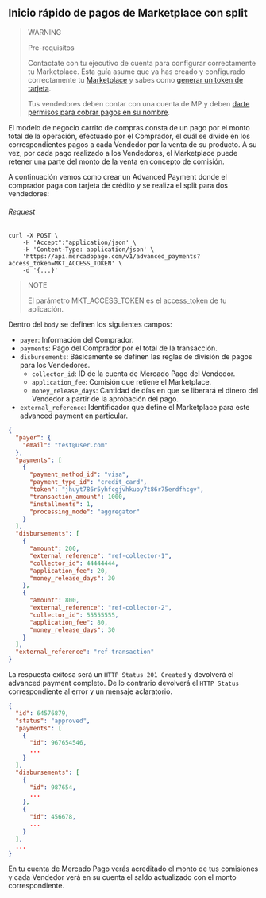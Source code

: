 ## Inicio rápido de pagos de Marketplace con split

> WARNING
>
> Pre-requisitos
>
> Contactate con tu ejecutivo de cuenta para configurar correctamente tu Marketplace.
> Esta guía asume que ya has creado y configurado correctamente tu [Marketplace](https://www.mercadopago.com.ar/developers/es/guides/marketplace/api/introduction/) y sabes como [generar un token de tarjeta](https://www.mercadopago.com.ar/developers/en/guides/payments/api/receiving-payment-by-card).
> 
> Tus vendedores deben contar con una cuenta de MP y deben [darte permisos para cobrar pagos en su nombre](/guides/advanced-payments/sellers-permissions.md).

El modelo de negocio carrito de compras consta de un pago por el monto total de la operación, efectuado por el Comprador, el cuál se divide en los correspondientes pagos a cada Vendedor por la venta de su producto. A su vez, por cada pago realizado a los Vendedores, el Marketplace puede retener una parte del monto de la venta en concepto de comisión.

A continuación vemos como crear un Advanced Payment donde el comprador paga con tarjeta de crédito y se realiza el split para dos vendedores:

###### Request
```curl
curl -X POST \
    -H 'Accept":"application/json' \
    -H 'Content-Type: application/json' \
    'https://api.mercadopago.com/v1/advanced_payments?access_token=MKT_ACCESS_TOKEN' \
    -d '{...}'
```

> NOTE
> 
> El parámetro MKT_ACCESS_TOKEN es el access_token de tu aplicación.

Dentro del `body` se definen los siguientes campos:
* `payer`: Información del Comprador.
* `payments`: Pago del Comprador por el total de la transacción.
* `disbursements`: Básicamente se definen las reglas de división de pagos para los Vendedores.
    * `collector_id`: ID de la cuenta de Mercado Pago del Vendedor.
    * `application_fee`: Comisión que retiene el Marketplace.
    * `money_release_days`: Cantidad de días en que se liberará el dinero del Vendedor a partir de la aprobación del pago.
* `external_reference`: Identificador que define el Marketplace para este advanced payment en particular.

```json
{
  "payer": {
    "email": "test@user.com"
  },  
  "payments": [
    {
      "payment_method_id": "visa",
      "payment_type_id": "credit_card",
      "token": "jhuyt786r5yhfcgjvhkuoy7t86r75erdfhcgv",
      "transaction_amount": 1000,
      "installments": 1,
      "processing_mode": "aggregator"
    }
  ],
  "disbursements": [
    {
      "amount": 200,
      "external_reference": "ref-collector-1",
      "collector_id": 44444444,
      "application_fee": 20,
      "money_release_days": 30
    },
    {
      "amount": 800,
      "external_reference": "ref-collector-2",
      "collector_id": 55555555,
      "application_fee": 80,
      "money_release_days": 30
    }
  ],
  "external_reference": "ref-transaction"
}
```

La respuesta exitosa será un `HTTP Status 201 Created` y devolverá el advanced payment completo. De lo contrario devolverá el `HTTP Status` correspondiente al error y un mensaje aclaratorio.

```json
{
  "id": 64576879,
  "status": "approved",
  "payments": [
    {
      "id": 967654546,
      ...
    }
  ],
  "disbursements": [
    {
      "id": 987654,
      ...
    },
    {
      "id": 456678,
      ...
    }
  ],
  ...
}
```

En tu cuenta de Mercado Pago verás acreditado el monto de tus comisiones y cada Vendedor verá en su cuenta el saldo actualizado con el monto correspondiente.